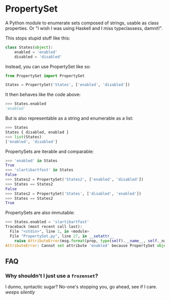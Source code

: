 # PropertySet

A Python module to enumerate sets composed of strings, usable as class properties. Or "I wish I was using Haskell and I miss typeclassess, damnit!". 

This stops stupid stuff like this:

```python
class States(object):
    enabled = 'enabled'
    disabled = 'disabled'
````

Instead, you can use PropertySet like so:

```python
from PropertySet import PropertySet

States = PropertySet('States', ['enabled', 'disabled'])
```

It then behaves like the code above:
```python
>>> States.enabled
'enabled'
```

But is also representable as a string and enumerable as a list:
```python
>>> States
States { disabled, enabled }
>>> list(States)
['enabled', 'disabled']
```

PropertySets are iterable and comparable:

```python
>>> 'enabled' in States
True
>>> 'slartibartfast' in States
False
>>> States2 = PropertySet('States2', ['enabled', 'disabled'])
>>> States == States2
False
>>> States2 = PropertySet('States', ['disabled', 'enabled'])
>>> States == States2
True
```

PropertySets are also immutable:

```python
>>> States.enabled = 'slartibartfast'
Traceback (most recent call last):
  File "<stdin>", line 1, in <module>
  File "PropertySet.py", line 27, in __setattr__
    raise AttributeError(msg.format(prop, type(self).__name__, self._name))
AttributeError: Cannot set attribute 'enabled' because PropertySet object 'States' is immutable
```

## FAQ

### Why shouldn't I just use a `frozenset`?

I dunno, syntactic sugar? No-one's stopping you, go ahead, see if I care. *weeps silently*
